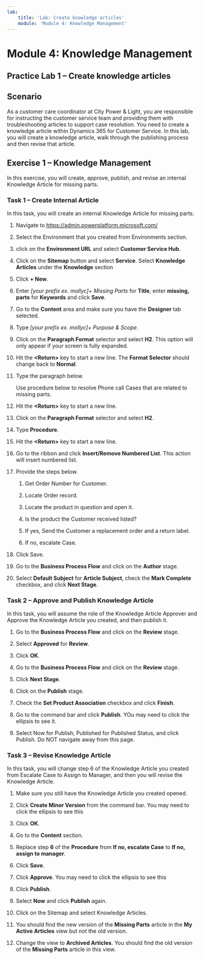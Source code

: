 ```yaml
---
lab:
    title: 'Lab: Create knowledge articles'
    module: 'Module 4: Knowledge Management'
---
```


Module 4: Knowledge Management
==============================

## Practice Lab 1 – Create knowledge articles

Scenario
--------

As a customer care coordinator at City Power & Light, you are responsible for
instructing the customer service team and providing them with troubleshooting
articles to support case resolution. You need to create a knowledge article
within Dynamics 365 for Customer Service. In this lab, you will create a
knowledge article, walk through the publishing process and then revise that
article.

Exercise 1 – Knowledge Management
---------------------------------

In this exercise, you will create, approve, publish, and revise an internal
Knowledge Article for missing parts.

### Task 1 – Create Internal Article

In this task, you will create an internal Knowledge Article for missing parts.

1.  Navigate to <https://admin.powerplatform.microsoft.com/>

2.  Select the Environment that you created from Environments section.

3.  click on the **Environment URL** and select **Customer Service Hub**.

5.  Click on the **Sitemap** button and select **Service**.  Select **Knowledge Articles** under the **Knowledge** section

6.  Click **+ New**.

7.  Enter *[your prefix ex. mollyc]+ Missing Parts* for **Title**, enter **missing, parts** for
    **Keywords** and click **Save**.

8.  Go to the **Content** area and make sure you have the **Designer** tab
    selected.

9.  Type *[your prefix ex. mollyc]+ Purpose & Scope*.

10. Click on the **Paragraph Format** selector and select **H2**. This option
    will only appear if your screen is fully expanded.

11. Hit the **\<Return\>** key to start a new line. The **Format Selector**
    should change back to **Normal**.

12. Type the paragraph below.

    Use procedure below to resolve Phone call Cases that are related to missing
    parts.

13. Hit the **\<Return\>** key to start a new line.

14. Click on the **Paragraph Format** selector and select **H2**.

15. Type **Procedure**.

16. Hit the **\<Return\>** key to start a new line.

17. Go to the ribbon and click **Insert/Remove Numbered List**. This action will
    insert numbered list.

18. Provide the steps below.

    1.  Get Order Number for Customer.

    2.  Locate Order record.

    3.  Locate the product in question and open it.

    4.  Is the product the Customer received listed?

    5.  If yes, Send the Customer a replacement order and a return label.

    6.  If no, escalate Case.

19. Click Save.

20. Go to the **Business Process Flow** and click on the **Author** stage.

21. Select **Default Subject** for **Article Subject**, check the **Mark
    Complete** checkbox, and click **Next Stage**.

### Task 2 – Approve and Publish Knowledge Article

In this task, you will assume the role of the Knowledge Article Approver and
Approve the Knowledge Article you created, and then publish it.

1.  Go to the **Business Process Flow** and click on the **Review** stage.

2.  Select **Approved** for **Review**.

3.  Click **OK**.

4.  Go to the **Business Process Flow** and click on the **Review** stage.

5.  Click **Next Stage**.

6.  Click on the **Publish** stage.

7.  Check the **Set Product Association** checkbox and click **Finish**.

8.  Go to the command bar and click **Publish**. YOu may need to click the ellipsis to see it.

9.  Select Now for Publish, Published for Published Status, and click Publish.
    Do NOT navigate away from this page.

### Task 3 – Revise Knowledge Article

In this task, you will change step 6 of the Knowledge Article you created from
Escalate Case to Assign to Manager, and then you will revise the Knowledge
Article.

1.  Make sure you still have the Knowledge Article you created opened.

2.  Click **Create Minor Version** from the command bar. You may need to click the ellipsis to see this

3.  Click **OK**.

4.  Go to the **Content** section.

5.  Replace step **6** of the **Procedure** from **If no, escalate Case** to
    **If no, assign to manager**.

6.  Click **Save**.

7.  Click **Approve**. You may need to click the ellipsis to see this

9.  Click **Publish**.

10. Select **Now** and click **Publish** again.

11. Click on the Sitemap and select Knowledge Articles.

12. You should find the new version of the **Missing Parts** article in the **My
    Active Articles** view but not the old version.

13. Change the view to **Archived Articles**. You should find the old version of
    the **Missing Parts** article in this view.
